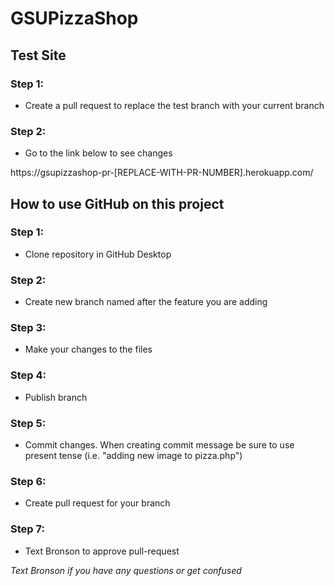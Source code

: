 # GSUPizzaShop

## Test Site
### Step 1:
* Create a pull request to replace the test branch with your current branch

### Step 2:
* Go to the link below to see changes

https://gsupizzashop-pr-[REPLACE-WITH-PR-NUMBER].herokuapp.com/

## How to use GitHub on this project

### Step 1:
* Clone repository in GitHub Desktop

### Step 2:
* Create new branch named after the feature you are adding

### Step 3:
* Make your changes to the files

### Step 4:
* Publish branch

### Step 5:
* Commit changes. When creating commit message be sure to use present tense (i.e. "adding new image to pizza.php")

### Step 6:
* Create pull request for your branch

### Step 7:
* Text Bronson to approve pull-request 


*Text Bronson if you have any questions or get confused*
